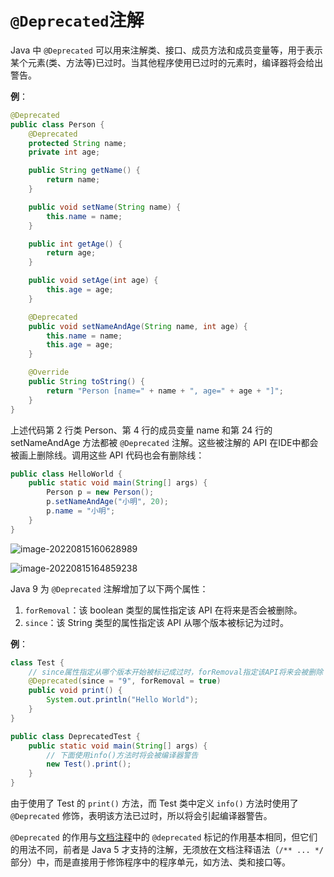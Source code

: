# `@Deprecated`注解

Java 中 `@Deprecated` 可以用来注解类、接口、成员方法和成员变量等，用于表示某个元素(类、方法等)已过时。当其他程序使用已过时的元素时，编译器将会给出警告。

**例**：

```java 
@Deprecated
public class Person {
    @Deprecated
    protected String name;
    private int age;

    public String getName() {
        return name;
    }

    public void setName(String name) {
        this.name = name;
    }

    public int getAge() {
        return age;
    }

    public void setAge(int age) {
        this.age = age;
    }

    @Deprecated
    public void setNameAndAge(String name, int age) {
        this.name = name;
        this.age = age;
    }

    @Override
    public String toString() {
        return "Person [name=" + name + ", age=" + age + "]";
    }
}
```

上述代码第 2 行类 Person、第 4 行的成员变量 name 和第 24 行的 setNameAndAge 方法都被 `@Deprecated` 注解。这些被注解的 API 在IDE中都会被画上删除线。调用这些 API 代码也会有删除线：

```java 
public class HelloWorld {
    public static void main(String[] args) {
        Person p = new Person();
        p.setNameAndAge("小明", 20);
        p.name = "小明";
    }
}
```

![image-20220815160628989](https://cdn.jsdelivr.net/gh/letengzz/Two-C@main/img/Java/202208151628692.png)

![image-20220815164859238](https://cdn.jsdelivr.net/gh/letengzz/Two-C@main/img/Java/202208151701817.png)

Java 9 为 `@Deprecated` 注解增加了以下两个属性：

1. `forRemoval`：该 boolean 类型的属性指定该 API 在将来是否会被删除。
2. `since`：该 String 类型的属性指定该 API 从哪个版本被标记为过时。

**例**：

```java
class Test {
    // since属性指定从哪个版本开始被标记成过时，forRemoval指定该API将来会被删除
    @Deprecated(since = "9", forRemoval = true)
    public void print() {
        System.out.println("Hello World");
    }
}

public class DeprecatedTest {
    public static void main(String[] args) {
        // 下面使用info()方法时将会被编译器警告
        new Test().print();
    }
}
```

由于使用了 Test 的 `print()` 方法，而 Test 类中定义 `info()` 方法时使用了 `@Deprecated` 修饰，表明该方法已过时，所以将会引起编译器警告。

`@Deprecated` 的作用与[文档注释](../../Basis/Basic_Grammar/comment.md#文档注释)中的 `@deprecated` 标记的作用基本相同，但它们的用法不同，前者是 Java 5 才支持的注解，无须放在文档注释语法（`/** ... */`部分）中，而是直接用于修饰程序中的程序单元，如方法、类和接口等。